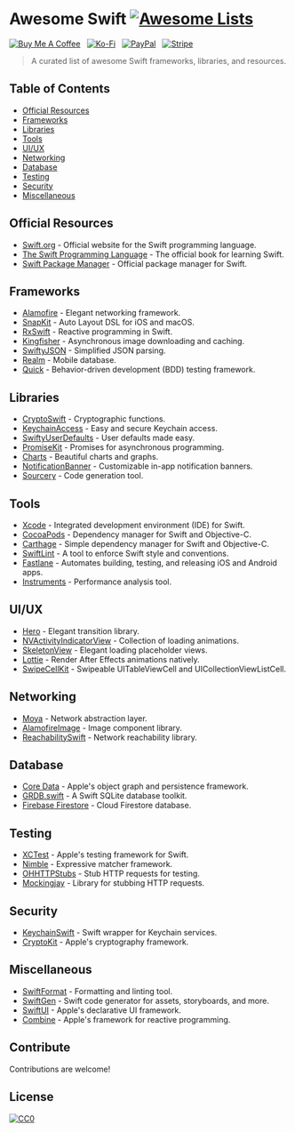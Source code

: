 # Awesome Swift [![Awesome Lists](https://srv-cdn.himpfen.io/badges/awesome-lists/awesomelists-flat.svg)](https://github.com/brandonhimpfen/awesome)

[![Buy Me A Coffee](https://srv-cdn.himpfen.io/badges/buymeacoffee/buymeacoffee-flat.svg)](https://tinyurl.com/2h9aktmd) &nbsp; [![Ko-Fi](https://srv-cdn.himpfen.io/badges/kofi/kofi-flat.svg)](https://tinyurl.com/d4xnrptz) &nbsp; [![PayPal](https://srv-cdn.himpfen.io/badges/paypal/paypal-flat.svg)](https://tinyurl.com/mr22naua) &nbsp; [![Stripe](https://srv-cdn.himpfen.io/badges/stripe/stripe-flat.svg)](https://tinyurl.com/e8ymxdw3)

> A curated list of awesome Swift frameworks, libraries, and resources.

## Table of Contents
- [Official Resources](#official-resources)
- [Frameworks](#frameworks)
- [Libraries](#libraries)
- [Tools](#tools)
- [UI/UX](#uiux)
- [Networking](#networking)
- [Database](#database)
- [Testing](#testing)
- [Security](#security)
- [Miscellaneous](#miscellaneous)

## Official Resources
- [Swift.org](https://swift.org) - Official website for the Swift programming language.
- [The Swift Programming Language](https://docs.swift.org/swift-book) - The official book for learning Swift.
- [Swift Package Manager](https://swift.org/package-manager) - Official package manager for Swift.

## Frameworks
- [Alamofire](https://github.com/Alamofire/Alamofire) - Elegant networking framework.
- [SnapKit](https://github.com/SnapKit/SnapKit) - Auto Layout DSL for iOS and macOS.
- [RxSwift](https://github.com/ReactiveX/RxSwift) - Reactive programming in Swift.
- [Kingfisher](https://github.com/onevcat/Kingfisher) - Asynchronous image downloading and caching.
- [SwiftyJSON](https://github.com/SwiftyJSON/SwiftyJSON) - Simplified JSON parsing.
- [Realm](https://realm.io) - Mobile database.
- [Quick](https://github.com/Quick/Quick) - Behavior-driven development (BDD) testing framework.

## Libraries
- [CryptoSwift](https://github.com/krzyzanowskim/CryptoSwift) - Cryptographic functions.
- [KeychainAccess](https://github.com/kishikawakatsumi/KeychainAccess) - Easy and secure Keychain access.
- [SwiftyUserDefaults](https://github.com/radex/SwiftyUserDefaults) - User defaults made easy.
- [PromiseKit](https://github.com/mxcl/PromiseKit) - Promises for asynchronous programming.
- [Charts](https://github.com/danielgindi/Charts) - Beautiful charts and graphs.
- [NotificationBanner](https://github.com/Daltron/NotificationBanner) - Customizable in-app notification banners.
- [Sourcery](https://github.com/krzysztofzablocki/Sourcery) - Code generation tool.

## Tools
- [Xcode](https://developer.apple.com/xcode) - Integrated development environment (IDE) for Swift.
- [CocoaPods](https://cocoapods.org) - Dependency manager for Swift and Objective-C.
- [Carthage](https://github.com/Carthage/Carthage) - Simple dependency manager for Swift and Objective-C.
- [SwiftLint](https://github.com/realm/SwiftLint) - A tool to enforce Swift style and conventions.
- [Fastlane](https://fastlane.tools) - Automates building, testing, and releasing iOS and Android apps.
- [Instruments](https://developer.apple.com/instruments) - Performance analysis tool.

## UI/UX
- [Hero](https://github.com/HeroTransitions/Hero) - Elegant transition library.
- [NVActivityIndicatorView](https://github.com/ninjaprox/NVActivityIndicatorView) - Collection of loading animations.
- [SkeletonView](https://github.com/Juanpe/SkeletonView) - Elegant loading placeholder views.
- [Lottie](https://github.com/airbnb/lottie-ios) - Render After Effects animations natively.
- [SwipeCellKit](https://github.com/SwipeCellKit/SwipeCellKit) - Swipeable UITableViewCell and UICollectionViewListCell.

## Networking
- [Moya](https://github.com/Moya/Moya) - Network abstraction layer.
- [AlamofireImage](https://github.com/Alamofire/AlamofireImage) - Image component library.
- [ReachabilitySwift](https://github.com/ashleymills/Reachability.swift) - Network reachability library.

## Database
- [Core Data](https://developer.apple.com/documentation/coredata) - Apple's object graph and persistence framework.
- [GRDB.swift](https://github.com/groue/GRDB.swift) - A Swift SQLite database toolkit.
- [Firebase Firestore](https://firebase.google.com/docs/firestore) - Cloud Firestore database.

## Testing
- [XCTest](https://developer.apple.com/documentation/xctest) - Apple's testing framework for Swift.
- [Nimble](https://github.com/Quick/Nimble) - Expressive matcher framework.
- [OHHTTPStubs](https://github.com/AliSoftware/OHHTTPStubs) - Stub HTTP requests for testing.
- [Mockingjay](https://github.com/kylef/Mockingjay) - Library for stubbing HTTP requests.

## Security
- [KeychainSwift](https://github.com/evgenyneu/keychain-swift) - Swift wrapper for Keychain services.
- [CryptoKit](https://developer.apple.com/documentation/cryptokit) - Apple's cryptography framework.

## Miscellaneous
- [SwiftFormat](https://github.com/nicklockwood/SwiftFormat) - Formatting and linting tool.
- [SwiftGen](https://github.com/SwiftGen/SwiftGen) - Swift code generator for assets, storyboards, and more.
- [SwiftUI](https://developer.apple.com/documentation/swiftui) - Apple's declarative UI framework.
- [Combine](https://developer.apple.com/documentation/combine) - Apple's framework for reactive programming.

## Contribute

Contributions are welcome!

## License

[![CC0](https://mirrors.creativecommons.org/presskit/buttons/88x31/svg/by-sa.svg)](http://creativecommons.org/licenses/by-sa/4.0/)
